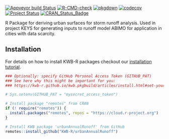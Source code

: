 [![Appveyor build Status](https://ci.appveyor.com/api/projects/status/github/KWB-R/urbanAnnualRunoff?branch=main&svg=true)](https://ci.appveyor.com/project/KWB-R/urbanAnnualRunoff/branch/main)
[![R-CMD-check](https://github.com/KWB-R/urbanAnnualRunoff/workflows/R-CMD-check/badge.svg)](https://github.com/KWB-R/urbanAnnualRunoff/actions?query=workflow%3AR-CMD-check)
[![pkgdown](https://github.com/KWB-R/urbanAnnualRunoff/workflows/pkgdown/badge.svg)](https://github.com/KWB-R/urbanAnnualRunoff/actions?query=workflow%3Apkgdown)
[![codecov](https://codecov.io/github/KWB-R/urbanAnnualRunoff/branch/main/graphs/badge.svg)](https://codecov.io/github/KWB-R/urbanAnnualRunoff)
[![Project Status](https://img.shields.io/badge/lifecycle-experimental-orange.svg)](https://www.tidyverse.org/lifecycle/#experimental)
[![CRAN_Status_Badge](https://www.r-pkg.org/badges/version/urbanAnnualRunoff)]()

R Package for deriving urban surfaces for storm runoff analysis. 
Used in project KEYS for generating inputs to
runoff model ABIMO for application in cities with data scarcity.

## Installation

For details on how to install KWB-R packages checkout our [installation tutorial](https://kwb-r.github.io/kwb.pkgbuild/articles/install.html).

```r
### Optionally: specify GitHub Personal Access Token (GITHUB_PAT)
### See here why this might be important for you:
### https://kwb-r.github.io/kwb.pkgbuild/articles/install.html#set-your-github_pat

# Sys.setenv(GITHUB_PAT = "mysecret_access_token")

# Install package "remotes" from CRAN
if (! require("remotes")) {
  install.packages("remotes", repos = "https://cloud.r-project.org")
}

# Install KWB package 'urbanAnnualRunoff' from GitHub
remotes::install_github("KWB-R/urbanAnnualRunoff")
```
